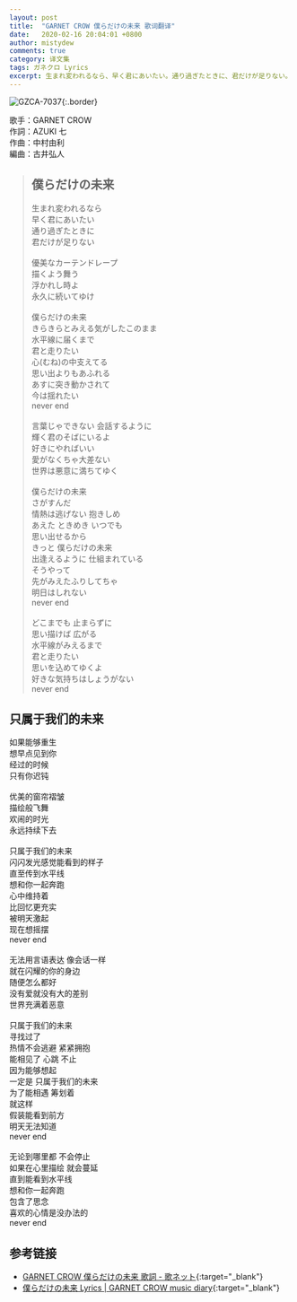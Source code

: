 ```yaml
---
layout: post
title:  "GARNET CROW 僕らだけの未来 歌词翻译"
date:   2020-02-16 20:04:01 +0800
author: mistydew
comments: true
category: 译文集
tags: ガネクロ Lyrics
excerpt: 生まれ変われるなら、早く君にあいたい。通り過ぎたときに、君だけが足りない。
---
```

![GZCA-7037](https://crowsub.github.io/images/discography/single/GZCA-7037.jpg){:.border}

歌手：GARNET CROW<br>
作詞：AZUKI 七<br>
作曲：中村由利<br>
編曲：古井弘人

<blockquote class="lyric-original">
  <h2>僕らだけの未来</h2>
  <p>
    生まれ変われるなら<br>
    早く君にあいたい<br>
    通り過ぎたときに<br>
    君だけが足りない<br>
    <br>
    優美なカーテンドレープ<br>
    描くよう舞う<br>
    浮かれし時よ<br>
    永久に続いてゆけ<br>
    <br>
    僕らだけの未来<br>
    きらきらとみえる気がしたこのまま<br>
    水平線に届くまで<br>
    君と走りたい<br>
    心(むね)の中支えてる<br>
    思い出よりもあふれる<br>
    あすに突き動かされて<br>
    今は揺れたい<br>
    never end<br>
    <br>
    言葉じゃできない 会話するように<br>
    輝く君のそばにいるよ<br>
    好きにやればいい<br>
    愛がなくちゃ大差ない<br>
    世界は悪意に満ちてゆく<br>
    <br>
    僕らだけの未来<br>
    さがすんだ<br>
    情熱は逃げない 抱きしめ<br>
    あえた ときめき いつでも<br>
    思い出せるから<br>
    きっと 僕らだけの未来<br>
    出逢えるように 仕組まれている<br>
    そうやって<br>
    先がみえたふりしてちゃ<br>
    明日はしれない<br>
    never end<br>
    <br>
    どこまでも 止まらずに<br>
    思い描けば 広がる<br>
    水平線がみえるまで<br>
    君と走りたい<br>
    思いを込めてゆくよ<br>
    好きな気持ちはしょうがない<br>
    never end
  </p>
</blockquote>

<div class="lyric-translation">
  <h2>只属于我们的未来</h2>
  <p>
    如果能够重生<br>
    想早点见到你<br>
    经过的时候<br>
    只有你迟钝<br>
    <br>
    优美的窗帘褶皱<br>
    描绘般飞舞<br>
    欢闹的时光<br>
    永远持续下去<br>
    <br>
    只属于我们的未来<br>
    闪闪发光感觉能看到的样子<br>
    直至传到水平线<br>
    想和你一起奔跑<br>
    心中维持着<br>
    比回忆更充实<br>
    被明天激起<br>
    现在想摇摆<br>
    never end<br>
    <br>
    无法用言语表达 像会话一样<br>
    就在闪耀的你的身边<br>
    随便怎么都好<br>
    没有爱就没有大的差别<br>
    世界充满着恶意<br>
    <br>
    只属于我们的未来<br>
    寻找过了<br>
    热情不会逃避 紧紧拥抱<br>
    能相见了 心跳 不止<br>
    因为能够想起<br>
    一定是 只属于我们的未来<br>
    为了能相遇 筹划着<br>
    就这样<br>
    假装能看到前方<br>
    明天无法知道<br>
    never end<br>
    <br>
    无论到哪里都 不会停止<br>
    如果在心里描绘 就会蔓延<br>
    直到能看到水平线<br>
    想和你一起奔跑<br>
    包含了思念<br>
    喜欢的心情是没办法的<br>
    never end
  </p>
</div>

## 参考链接

* [GARNET CROW 僕らだけの未来 歌詞 - 歌ネット](https://www.uta-net.com/song/18459/){:target="_blank"}
* [僕らだけの未来 Lyrics \| GARNET CROW music diary](https://crowsub.github.io/lyrics/original/僕らだけの未来.html){:target="_blank"}
